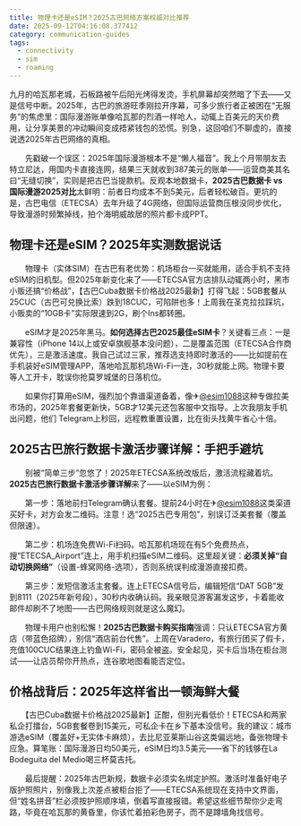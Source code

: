 ```yaml
---
title: 物理卡还是eSIM？2025古巴网络方案权威对比推荐
date: 2025-09-12T04:16:08.377412
category: communication-guides
tags:
  - connectivity
  - sim
  - roaming
---
```


九月的哈瓦那老城，石板路被午后阳光烤得发烫，手机屏幕却突然暗了下去——又是信号中断。2025年，古巴的旅游旺季刚拉开序幕，可多少旅行者正被困在“无服务”的焦虑里：国际漫游账单像哈瓦那的烈酒一样呛人，动辄上百美元的天价费用，让分享美景的冲动瞬间变成捂紧钱包的恐慌。别急，这回咱们不聊虚的，直接说透2025年古巴网络的真相。

　　先戳破一个误区：2025年国际漫游根本不是“懒人福音”。我上个月带朋友去特立尼达，用国内卡直接连网，结果三天就收到387美元的账单——运营商美其名曰“无缝切换”，实则是把古巴当提款机。反观本地数据卡，**2025古巴数据卡 vs 国际漫游2025对比**太鲜明：前者日均成本不到5美元，后者轻松破百。更坑的是，古巴电信（ETECSA）去年升级了4G网络，但国际运营商压根没同步优化，导致漫游时频繁掉线，拍个海明威故居的照片都卡成PPT。

## 物理卡还是eSIM？2025年实测数据说话

　　物理卡（实体SIM）在古巴有老优势：机场柜台一买就能用，适合手机不支持eSIM的旧机型。但2025年新变化来了——ETECSA官方店排队动辄两小时，黑市小贩还搞“价格战”，【古巴Cuba数据卡价格战2025最新】打得飞起：5GB套餐从25CUC（古巴可兑换比索）跌到18CUC，可陷阱也多！上周我在圣克拉拉踩坑，小贩卖的“10GB卡”实际限速到2G，刷个Ins都转圈。

　　eSIM才是2025年黑马。**如何选择古巴2025最佳eSIM卡**？关键看三点：一是兼容性（iPhone 14以上或安卓旗舰基本没问题），二是覆盖范围（ETECSA合作商优先），三是激活速度。我自己试过三家，推荐选支持即时激活的——比如提前在手机装好eSIM管理APP，落地哈瓦那机场Wi-Fi一连，30秒就能上网。物理卡要等人工开卡，耽误你抢莫罗城堡的日落机位。

　　如果你打算用eSIM，强烈加个靠谱渠道备着，像✈[@esim1088](https://t.me/s/esim1088)这种专做拉美市场的，2025年套餐更新快，5GB才12美元还包客服中文指导。上次我朋友手机出问题，他们 Telegram上秒回，远程教重置设置，比在街头找黄牛省心十倍。

## 2025古巴旅行数据卡激活步骤详解：手把手避坑

　　别被“简单三步”忽悠了！2025年ETECSA系统改版后，激活流程藏着坑。**2025古巴旅行数据卡激活步骤详解**来了——以eSIM为例：

　　第一步：落地前扫Telegram确认套餐。提前24小时在✈[@esim1088](https://t.me/s/esim1088)这类渠道买好卡，对方会发二维码。注意！选“2025古巴专用包”，别误订泛美套餐（覆盖但限速）。

　　第二步：机场连免费Wi-Fi扫码。哈瓦那机场现在有5个免费热点，搜“ETECSA_Airport”连上，用手机扫描eSIM二维码。这里超关键：**必须关掉“自动切换网络”**（设置-蜂窝网络-选项），否则系统误判成漫游直接扣费。

　　第三步：发短信激活主套餐。连上ETECSA信号后，编辑短信“DAT 5GB”发到8111（2025年新号段），30秒内收确认码。我亲眼见游客漏发这步，卡着能收邮件却刷不了地图——古巴网络规则就是这么魔幻。

　　物理卡用户也别松懈！**2025古巴数据卡购买指南**强调：只认ETECSA官方黄店（带蓝色招牌），别信“酒店前台代售”。上周在Varadero，有旅行团买了假卡，充值100CUC结果连上钓鱼Wi-Fi，密码全被盗。安全起见，买卡后当场在柜台测试——让店员帮你开热点，连谷歌地图看能否定位。

## 价格战背后：2025年这样省出一顿海鲜大餐

　　【古巴Cuba数据卡价格战2025最新】正酣，但别光看低价！ETECSA和两家私企打擂台，5GB套餐卷到15美元，可私企卡在乡下基本没信号。我的建议：城市游选eSIM（覆盖好+无实体卡麻烦），去比尼亚莱斯山谷这类偏远地，备张物理卡应急。算笔账：国际漫游日均50美元，eSIM日均3.5美元——省下的钱够在La Bodeguita del Medio喝三杯莫吉托。

　　最后提醒：2025年古巴新规，数据卡必须实名绑定护照。激活时准备好电子版护照照片，别像我上次差点被柜台拒了——ETECSA系统现在支持中文界面，但“姓名拼音”栏必须按护照顺序填，倒着写直接报错。希望这些细节帮你少走弯路，毕竟在哈瓦那的黄昏里，你该忙着拍彩色房子，而不是蹲墙角找信号。